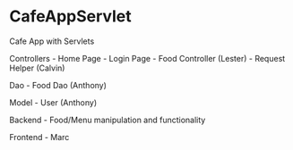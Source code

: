 # CafeAppServlet
Cafe App with Servlets

Controllers
    - Home Page
    - Login Page
    - Food Controller (Lester)
    - Request Helper  (Calvin)

Dao
	- Food Dao (Anthony)

Model
	- User     (Anthony)
	
Backend
	- Food/Menu manipulation and functionality
	
Frontend - Marc
